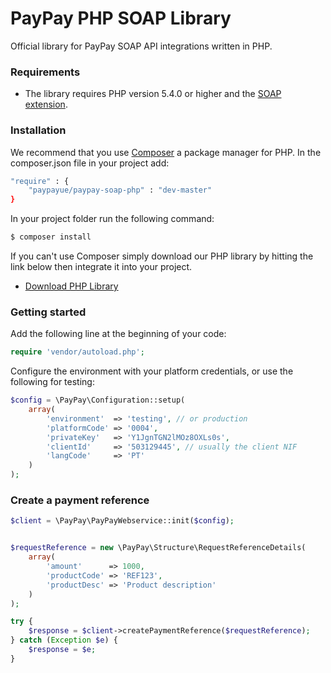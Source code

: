 # PayPay PHP SOAP Library 

Official library for PayPay SOAP API integrations written in PHP.

### Requirements
* The library requires PHP version 5.4.0 or higher and the [SOAP extension](http://php.net/manual/en/book.soap.php).

### Installation
We recommend that you use [Composer](https://getcomposer.org/) a package manager for PHP. 
In the composer.json file in your project add:

```sh
"require" : {
    "paypayue/paypay-soap-php" : "dev-master"
}
```
In your project folder run the following command:
```sh
$ composer install
```

If you can't use Composer simply download our PHP library by hitting the link below then integrate it into your project.
* [Download PHP Library](https://github.com/paypayue/paypay-soap-php/archive/master.zip)


### Getting started

Add the following line at the beginning of your code:
```php
require 'vendor/autoload.php';
```

Configure the environment with your platform credentials, or use the following for testing:

```php
$config = \PayPay\Configuration::setup(
    array(
        'environment'  => 'testing', // or production
        'platformCode' => '0004',
        'privateKey'   => 'Y1JgnTGN2lMOz8OXLs0s',
        'clientId'     => '503129445', // usually the client NIF
        'langCode'     => 'PT'
    )
);
```

### Create a payment reference
```php
$client = \PayPay\PayPayWebservice::init($config);


$requestReference = new \PayPay\Structure\RequestReferenceDetails(
    array(
        'amount'      => 1000,
        'productCode' => 'REF123',
        'productDesc' => 'Product description'
    )
);

try {
    $response = $client->createPaymentReference($requestReference);
} catch (Exception $e) {
    $response = $e;
}
```
